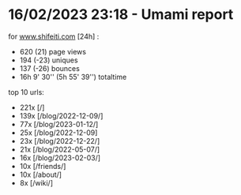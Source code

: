# 16/02/2023 23:18 - Umami report
for www.shifeiti.com [24h] :

 - 620 (21) page views
 - 194 (-23) uniques
 - 137 (-26) bounces
 - 16h 9' 30'' (5h 55' 39'') totaltime


top 10 urls:
 - 221x [/]
 - 139x [/blog/2022-12-09/]
 - 77x [/blog/2023-01-12/]
 - 25x [/blog/2022-12-09]
 - 23x [/blog/2022-12-22/]
 - 21x [/blog/2022-05-07/]
 - 16x [/blog/2023-02-03/]
 - 10x [/friends/]
 - 10x [/about/]
 - 8x [/wiki/]



